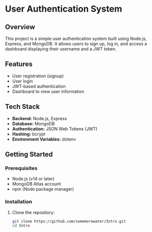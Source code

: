 # User Authentication System

## Overview

This project is a simple user authentication system built using Node.js, Express, and MongoDB. It allows users to sign up, log in, and access a dashboard displaying their username and a JWT token.

## Features

- User registration (signup)
- User login
- JWT-based authentication
- Dashboard to view user information

## Tech Stack

- **Backend:** Node.js, Express
- **Database:** MongoDB
- **Authentication:** JSON Web Tokens (JWT)
- **Hashing:** bcrypt
- **Environment Variables:** dotenv

## Getting Started

### Prerequisites

- Node.js (v14 or later)
- MongoDB Atlas account
- npm (Node package manager)

### Installation

1. Clone the repository:

   ```bash
   git clone https://github.com/somemorewater/Intro.git
   cd Intro
